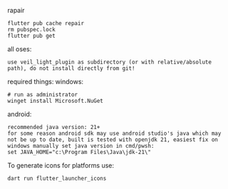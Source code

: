 rapair
```
flutter pub cache repair 
rm pubspec.lock
flutter pub get
```

all oses:
```
use veil_light_plugin as subdirectory (or with relative/absolute path), do not install directly from git!
```

required things:
windows:
```
# run as administrator
winget install Microsoft.NuGet
```

android:
```
recommended java version: 21+
for some reason android sdk may use android studio's java which may not be up to date, built is tested with openjdk 21, easiest fix on windows manually set java version in cmd/pwsh:
set JAVA_HOME="c:\Program Files\Java\jdk-21\"
```


To generate icons for platforms use:
```
dart run flutter_launcher_icons
```